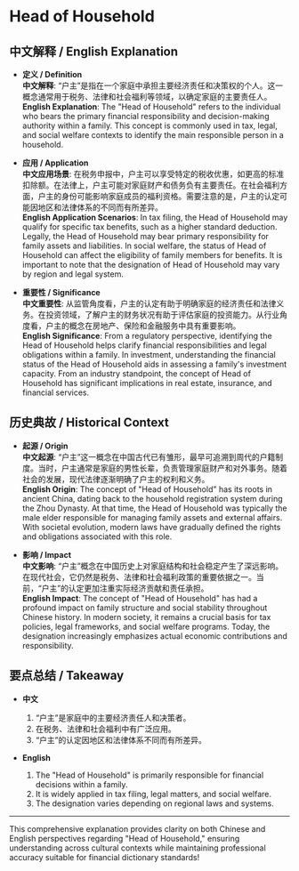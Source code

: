 # Head of Household

## 中文解释 / English Explanation

* **定义 / Definition**  
  **中文解释**: “户主”是指在一个家庭中承担主要经济责任和决策权的个人。这一概念通常用于税务、法律和社会福利等领域，以确定家庭的主要责任人。  
  **English Explanation**: The "Head of Household" refers to the individual who bears the primary financial responsibility and decision-making authority within a family. This concept is commonly used in tax, legal, and social welfare contexts to identify the main responsible person in a household.

* **应用 / Application**  
  **中文应用场景**: 在税务申报中，户主可以享受特定的税收优惠，如更高的标准扣除额。在法律上，户主可能对家庭财产和债务负有主要责任。在社会福利方面，户主的身份可能影响家庭成员的福利资格。需要注意的是，户主的认定可能因地区和法律体系的不同而有所差异。  
  **English Application Scenarios**: In tax filing, the Head of Household may qualify for specific tax benefits, such as a higher standard deduction. Legally, the Head of Household may bear primary responsibility for family assets and liabilities. In social welfare, the status of Head of Household can affect the eligibility of family members for benefits. It is important to note that the designation of Head of Household may vary by region and legal system.

* **重要性 / Significance**  
  **中文重要性**: 从监管角度看，户主的认定有助于明确家庭的经济责任和法律义务。在投资领域，了解户主的财务状况有助于评估家庭的投资能力。从行业角度看，户主的概念在房地产、保险和金融服务中具有重要影响。  
  **English Significance**: From a regulatory perspective, identifying the Head of Household helps clarify financial responsibilities and legal obligations within a family. In investment, understanding the financial status of the Head of Household aids in assessing a family's investment capacity. From an industry standpoint, the concept of Head of Household has significant implications in real estate, insurance, and financial services.

## 历史典故 / Historical Context

* **起源 / Origin**  
  **中文起源**: “户主”这一概念在中国古代已有雏形，最早可追溯到周代的户籍制度。当时，户主通常是家庭的男性长辈，负责管理家庭财产和对外事务。随着社会的发展，现代法律逐渐明确了户主的权利和义务。  
  **English Origin**: The concept of "Head of Household" has its roots in ancient China, dating back to the household registration system during the Zhou Dynasty. At that time, the Head of Household was typically the male elder responsible for managing family assets and external affairs. With societal evolution, modern laws have gradually defined the rights and obligations associated with this role.

* **影响 / Impact**  
  **中文影响**: “户主”概念在中国历史上对家庭结构和社会稳定产生了深远影响。在现代社会，它仍然是税务、法律和社会福利政策的重要依据之一。当前，“户主”的认定更加注重实际经济贡献和责任承担。  
  **English Impact**: The concept of "Head of Household" has had a profound impact on family structure and social stability throughout Chinese history. In modern society, it remains a crucial basis for tax policies, legal frameworks, and social welfare programs. Today, the designation increasingly emphasizes actual economic contributions and responsibility.

## 要点总结 / Takeaway

* **中文**  
  1. “户主”是家庭中的主要经济责任人和决策者。
  2. 在税务、法律和社会福利中有广泛应用。
  3. “户主”的认定因地区和法律体系不同而有所差异。

* **English**  
  1. The "Head of Household" is primarily responsible for financial decisions within a family.
  2. It is widely applied in tax filing, legal matters, and social welfare.
  3. The designation varies depending on regional laws and systems.

---

This comprehensive explanation provides clarity on both Chinese and English perspectives regarding "Head of Household," ensuring understanding across cultural contexts while maintaining professional accuracy suitable for financial dictionary standards!